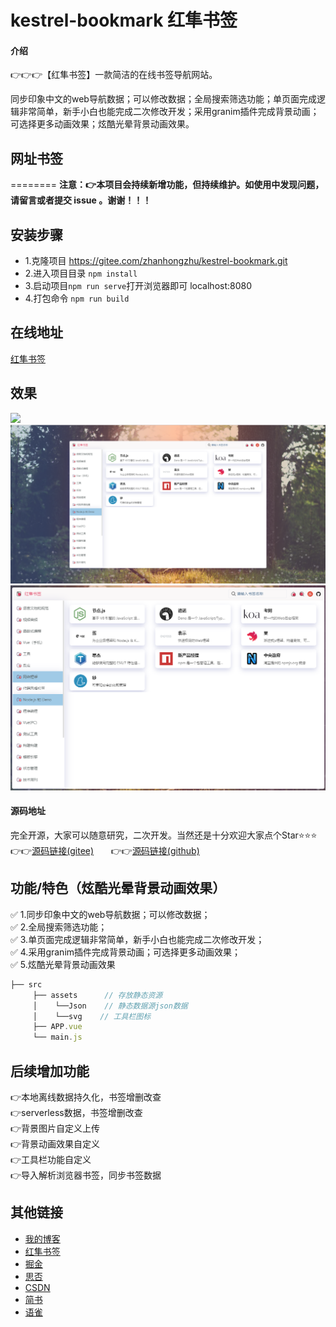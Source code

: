 # kestrel-bookmark 红隼书签

#### 介绍
👉👉👉【红隼书签】一款简洁的在线书签导航网站。

同步印象中文的web导航数据；可以修改数据；全局搜索筛选功能；单页面完成逻辑非常简单，新手小白也能完成二次修改开发；采用granim插件完成背景动画；可选择更多动画效果；炫酷光晕背景动画效果。

## 网址书签
========
__注意：👉本项目会持续新增功能，但持续维护。如使用中发现问题，请留言或者提交 issue 。谢谢！！！__

## 安装步骤

* 1.克隆项目 https://gitee.com/zhanhongzhu/kestrel-bookmark.git
* 2.进入项目目录 `npm install`
* 3.启动项目`npm run serve`打开浏览器即可 localhost:8080
* 4.打包命令 `npm run build`

## 在线地址
[红隼书签](http://bookmark.zhanhongzhu.top/)

## 效果
![](./kestrel.gif)
![](./kestrel01.png)
![](./kestrel02.png)

#### 源码地址
完全开源，大家可以随意研究，二次开发。当然还是十分欢迎大家点个Star⭐⭐⭐  
👉👉[源码链接(gitee)](https://gitee.com/zhanhongzhu/kestrel-bookmark) &nbsp;&nbsp;&nbsp;&nbsp;&nbsp;&nbsp;👉👉[源码链接(github)](https://github.com/zhanhongzhu/kestrel-bookmark)

## 功能/特色（炫酷光晕背景动画效果）
✅ 1.同步印象中文的web导航数据；可以修改数据；</br>
✅ 2.全局搜索筛选功能；</br>
✅ 3.单页面完成逻辑非常简单，新手小白也能完成二次修改开发；</br>
✅ 4.采用granim插件完成背景动画；可选择更多动画效果；</br>
✅ 5.炫酷光晕背景动画效果</br>
```js
├── src 
     ├── assets      // 存放静态资源
     │    └──Json    // 静态数据源json数据
     │    └──svg    // 工具栏图标
     ├── APP.vue
     └── main.js
```
## 后续增加功能
👉本地离线数据持久化，书签增删改查</br>
👉serverless数据，书签增删改查</br>
👉背景图片自定义上传</br>
👉背景动画效果自定义</br>
👉工具栏功能自定义</br>
👉导入解析浏览器书签，同步书签数据</br>

  ## 其他链接
* [我的博客](https:/zhanhongzhu.top)</br>
* [红隼书签](http://bookmark.zhanhongzhu.top)</br>
* [掘金](https://juejin.im/user/5cc6757ce51d456e5238ca23)</br>
* [思否](https://segmentfault.com/u/huixiaodeyanjingzhenmei)</br>
* [CSDN](https://blog.csdn.net/weixin_43779957)</br>
* [简书](https://www.jianshu.com/u/b8d251f62b08)</br>
* [语雀](https://www.yuque.com/zhanhongzhu)</br>
